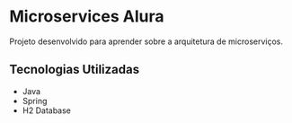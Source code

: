 <h1>Microservices Alura</h1>

<p align="justify">
Projeto desenvolvido para aprender sobre a arquitetura de microserviços.
</p>

<h2>Tecnologias Utilizadas</h2>
<ul>
<li>Java</li>
<li>Spring</li>
<li>H2 Database</li>
</ul>
